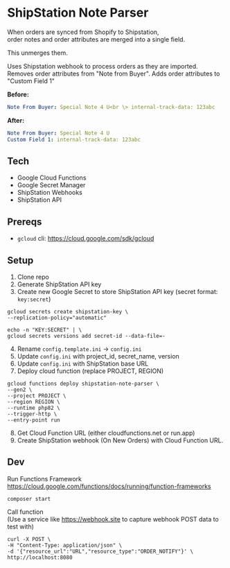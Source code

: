 # ShipStation Note Parser
When orders are synced from Shopify to Shipstation,  
order notes and order attributes are merged into a single field.

This unmerges them.

Uses Shipstation webhook to process orders as they are imported.  
Removes order attributes from "Note from Buyer".
Adds order attributes to "Custom Field 1"

**Before:**
```yaml
Note From Buyer: Special Note 4 U<br \> internal-track-data: 123abc
```
**After:**
```yaml
Note From Buyer: Special Note 4 U
Custom Field 1: internal-track-data: 123abc
```

## Tech
- Google Cloud Functions
- Google Secret Manager
- ShipStation Webhooks 
- ShipStation API

## Prereqs
- `gcloud` cli: https://cloud.google.com/sdk/gcloud

## Setup
1. Clone repo
2. Generate ShipStation API key
3. Create new Google Secret to store ShipStation API key (secret format: `key:secret`)
```shell
gcloud secrets create shipstation-key \
--replication-policy="automatic"

echo -n "KEY:SECRET" | \
gcloud secrets versions add secret-id --data-file=-
```
4. Rename `config.template.ini` -> `config.ini`
5. Update `config.ini` with project_id, secret_name, version
6. Update `config.ini` with ShipStation base URL
7. Deploy cloud function (replace PROJECT, REGION)
```shell
gcloud functions deploy shipstation-note-parser \
--gen2 \
--project PROJECT \
--region REGION \
--runtime php82 \
--trigger-http \
--entry-point run 
```
8. Get Cloud Function URL (either cloudfunctions.net or run.app)
9. Create ShipStation webhook (On New Orders) with Cloud Function URL.

## Dev
Run Functions Framework  
https://cloud.google.com/functions/docs/running/function-frameworks

```shell
composer start
```

Call function  
(Use a service like https://webhook.site to capture webhook POST data to test with)

```shell
curl -X POST \
-H "Content-Type: application/json" \
-d '{"resource_url":"URL","resource_type":"ORDER_NOTIFY"}' \
http://localhost:8080
```



